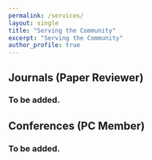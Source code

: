 ```yaml
---
permalink: /services/
layout: single
title: "Serving the Community"
excerpt: "Serving the Community"
author_profile: true
---
```

 
## Journals (Paper Reviewer)
<!--- Reviewer for the IEEE Transactions on Software Engineering \([TSE](https://ieeexplore.ieee.org/xpl/RecentIssue.jsp?punumber=32))
- Reviewer for the IEEE Software Journal \([IEEE Softw.](https://ieeexplore.ieee.org/xpl/RecentIssue.jsp?punumber=52))
- Reviewer for the Journal of Systems & Software \([JSS](https://www.journals.elsevier.com/journal-of-systems-and-software))
- Reviewer for the e-Informatica Software Engineering Journal \([EISEJ](https://www.e-informatyka.pl))
- Sub-reviewer for ACM Transactions on Software Engineering and Methodology \([ToSEM](https://dl.acm.org/journal/tosem))-->
### To be added.

## Conferences (PC Member)
### To be added.

<!--### 2024
- [Upcoming] 33rd USENIX Symposium Security \([USENIX'24 Research Track](https://www.usenix.org/conference/usenixsecurity24/call-for-papers))
- [Upcoming] 18th European Conference on Software Architecture \([ECSA'24 Research Track](https://conf.researchr.org/track/ecsa-2024/ecsa-2024-research-papers))
- [Upcoming] 17th IEEE International Conference on Software Testing, Verification and Validation \([ICST'24 Tool Track](https://conf.researchr.org/track/icst-2024/icst-2024-testing-tool-demo#ICST-2024-Testing-Tools-and-Demonstration-Call-for-Papers))

### 2023
- 31st IEEE International Conference on Software Analysis, Evolution, and Reengineering \([SANER'24 Research Track](https://conf.researchr.org/track/saner-2024/saner-2024-papers))
- 20th International Conference on Mining Software Repository \([MSR'23 Junior PC Track](https://conf.researchr.org/home/msr-2023))
- 45th International Conference on Software Engineering \([ICSE'23 Research Competition Track](https://conf.researchr.org/track/icse-2023/icse-2023-SRC))
 
### 2022
- 37th IEEE/ACM International Conference on Automated Software Engineering \([ASE'22 SRC](https://conf.researchr.org/track/ase-2022/ase-2022-student-research-competition))
- 22nd IEEE International Working Conference on Source Code Analysis and Manipulation \([SCAM'22 Research Track](http://www.ieee-scam.org/2022/#cfpresearchtrack))
- 38th IEEE International Conference on Software Maintenance and Evaluation \([ICSME'22 Tool Demo](https://cyprusconferences.org/icsme2022/tool-demo-track/))
- 31st ACM SIGSOFT International Symposium on Software Testing and Analysis \([ISSTA'22 Tool Demo Track](https://conf.researchr.org/track/issta-2022/issta-2022-tool-demonstrations))
- 43rd ACM SIGPLAN Conference on Programming Language Design and Implementation \([PLDI'22 Research Artifact](https://pldi22.sigplan.org/track/pldi-2022-PLDI-Research-Artifacts))
- 30th IEEE/ACM International Conference on Program Comprehension \([ICPC'22 Research Track](https://conf.researchr.org/committee/icpc-2022/icpc-2022-research-program-committee))
 
### 2021
- 37th International Conference on Software Maintenance and Evolution \([ICSME'21 Tool Demo](https://icsme2021.github.io/ProgramCommittee.html))
- 35th European Conference on Object-Oriented Programming \([ECOOP'21 Artifact Evaluation](https://2021.ecoop.org/track/ecoop-2021-ecoop-artifacts))
 
### 2020
- Sub-reviewer at 42nd International Conference on Software Engineering \([ICSE 2020](https://conf.researchr.org/home/icse-2020))
 
## Academia/Industry (Lecturer)
- RIT [SWEN-610](http://www.se.rit.edu/~swen-610/index.html) - Graduate Level Course \(Guest Lecturer): Foundation of Software Engineering \(An Introduction to Program Synthesis - (https://www.youtube.com/watch?v=wvbqBAWnMgY)Video)
- Design Patterns \([Melat Insurance Co.](http://www.melat.ir))
- Java Programming \([Raydana Co.](http://www.raydana.com))
-->
